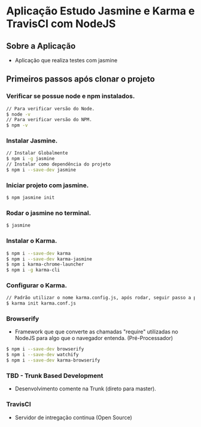 # Aplicação Estudo Jasmine e Karma e TravisCI com NodeJS

## Sobre a Aplicação

- Aplicação que realiza testes com jasmine

## Primeiros passos após clonar o projeto

### Verificar se possue node e npm instalados.

```sh
// Para verificar versão do Node.
$ node -v
// Para verificar versão do NPM.
$ npm -v
```

### Instalar Jasmine.

```sh
// Instalar Globalmente
$ npm i -g jasmine
// Instalar como dependência do projeto
$ npm i --save-dev jasmine
```

### Iniciar projeto com jasmine.

```sh
$ npm jasmine init
```

### Rodar o jasmine no terminal.

```sh
$ jasmine
```

### Instalar o Karma.

```sh
$ npm i --save-dev karma
$ npm i --save-dev karma-jasmine
$ npm i karma-chrome-launcher
$ npm i -g karma-cli
```

### Configurar o Karma.

```sh
// Padrão utilizar o nome karma.config.js, após rodar, seguir passo a passo.
$ karma init karma.conf.js
```

### Browserify

- Framework que que converte as chamadas "require" utilizadas no NodeJS para algo que o navegador entenda. (Pré-Processador)

```sh
$ npm i --save-dev browserify
$ npm i --save-dev watchify
$ npm i --save-dev karma-browserify
```

### TBD - Trunk Based Development

- Desenvolvimento comente na Trunk (direto para master).

### TravisCI

- Servidor de intregação continua (Open Source)
